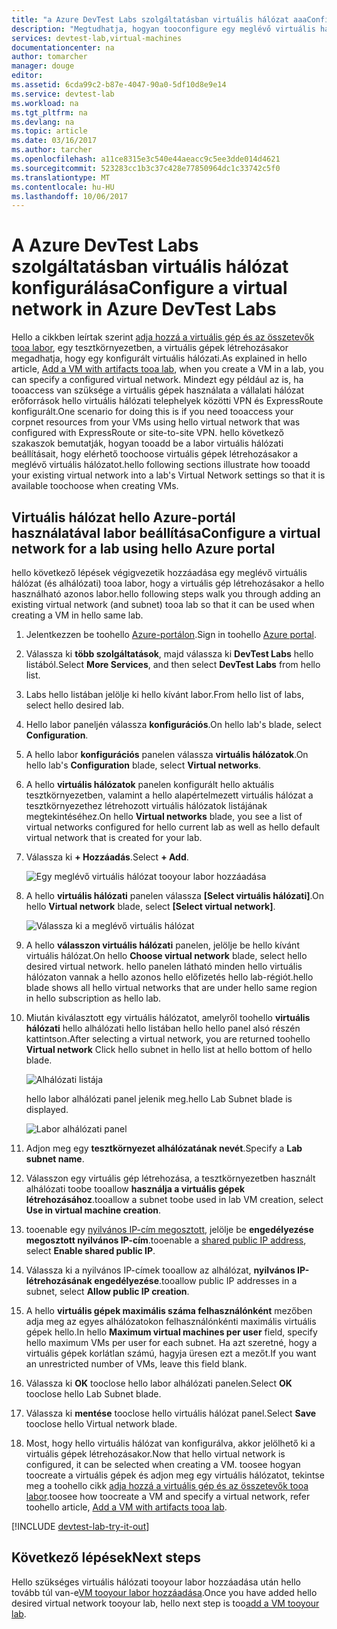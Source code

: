 ```yaml
---
title: "a Azure DevTest Labs szolgáltatásban virtuális hálózat aaaConfigure |} Microsoft Docs"
description: "Megtudhatja, hogyan tooconfigure egy meglévő virtuális hálózat és az alhálózatot, és felhasználja az Azure DevTest Labs szolgáltatásban virtuális gépen"
services: devtest-lab,virtual-machines
documentationcenter: na
author: tomarcher
manager: douge
editor: 
ms.assetid: 6cda99c2-b87e-4047-90a0-5df10d8e9e14
ms.service: devtest-lab
ms.workload: na
ms.tgt_pltfrm: na
ms.devlang: na
ms.topic: article
ms.date: 03/16/2017
ms.author: tarcher
ms.openlocfilehash: a11ce8315e3c540e44aeacc9c5ee3dde014d4621
ms.sourcegitcommit: 523283cc1b3c37c428e77850964dc1c33742c5f0
ms.translationtype: MT
ms.contentlocale: hu-HU
ms.lasthandoff: 10/06/2017
---
```

# <a name="configure-a-virtual-network-in-azure-devtest-labs"></a><span data-ttu-id="43f50-103">A Azure DevTest Labs szolgáltatásban virtuális hálózat konfigurálása</span><span class="sxs-lookup"><span data-stu-id="43f50-103">Configure a virtual network in Azure DevTest Labs</span></span>
<span data-ttu-id="43f50-104">Hello a cikkben leírtak szerint [adja hozzá a virtuális gép és az összetevők tooa labor](devtest-lab-add-vm-with-artifacts.md), egy tesztkörnyezetben, a virtuális gépek létrehozásakor megadhatja, hogy egy konfigurált virtuális hálózati.</span><span class="sxs-lookup"><span data-stu-id="43f50-104">As explained in hello article, [Add a VM with artifacts tooa lab](devtest-lab-add-vm-with-artifacts.md), when you create a VM in a lab, you can specify a configured virtual network.</span></span> <span data-ttu-id="43f50-105">Mindezt egy például az is, ha tooaccess van szüksége a virtuális gépek használata a vállalati hálózat erőforrások hello virtuális hálózati telephelyek közötti VPN és ExpressRoute konfigurált.</span><span class="sxs-lookup"><span data-stu-id="43f50-105">One scenario for doing this is if you need tooaccess your corpnet resources from your VMs using hello virtual network that was configured with ExpressRoute or site-to-site VPN.</span></span> <span data-ttu-id="43f50-106">hello következő szakaszok bemutatják, hogyan tooadd be a labor virtuális hálózati beállításait, hogy elérhető toochoose virtuális gépek létrehozásakor a meglévő virtuális hálózatot.</span><span class="sxs-lookup"><span data-stu-id="43f50-106">hello following sections illustrate how tooadd your existing virtual network into a lab's Virtual Network settings so that it is available toochoose when creating VMs.</span></span>

## <a name="configure-a-virtual-network-for-a-lab-using-hello-azure-portal"></a><span data-ttu-id="43f50-107">Virtuális hálózat hello Azure-portál használatával labor beállítása</span><span class="sxs-lookup"><span data-stu-id="43f50-107">Configure a virtual network for a lab using hello Azure portal</span></span>
<span data-ttu-id="43f50-108">hello következő lépések végigvezetik hozzáadása egy meglévő virtuális hálózat (és alhálózati) tooa labor, hogy a virtuális gép létrehozásakor a hello használható azonos labor.</span><span class="sxs-lookup"><span data-stu-id="43f50-108">hello following steps walk you through adding an existing virtual network (and subnet) tooa lab so that it can be used when creating a VM in hello same lab.</span></span> 

1. <span data-ttu-id="43f50-109">Jelentkezzen be toohello [Azure-portálon](http://go.microsoft.com/fwlink/p/?LinkID=525040).</span><span class="sxs-lookup"><span data-stu-id="43f50-109">Sign in toohello [Azure portal](http://go.microsoft.com/fwlink/p/?LinkID=525040).</span></span>
2. <span data-ttu-id="43f50-110">Válassza ki **több szolgáltatások**, majd válassza ki **DevTest Labs** hello listából.</span><span class="sxs-lookup"><span data-stu-id="43f50-110">Select **More Services**, and then select **DevTest Labs** from hello list.</span></span>
3. <span data-ttu-id="43f50-111">Labs hello listában jelölje ki hello kívánt labor.</span><span class="sxs-lookup"><span data-stu-id="43f50-111">From hello list of labs, select hello desired lab.</span></span> 
4. <span data-ttu-id="43f50-112">Hello labor paneljén válassza **konfigurációs**.</span><span class="sxs-lookup"><span data-stu-id="43f50-112">On hello lab's blade, select **Configuration**.</span></span>
5. <span data-ttu-id="43f50-113">A hello labor **konfigurációs** panelen válassza **virtuális hálózatok**.</span><span class="sxs-lookup"><span data-stu-id="43f50-113">On hello lab's **Configuration** blade, select **Virtual networks**.</span></span>
6. <span data-ttu-id="43f50-114">A hello **virtuális hálózatok** panelen konfigurált hello aktuális tesztkörnyezetben, valamint a hello alapértelmezett virtuális hálózat a tesztkörnyezethez létrehozott virtuális hálózatok listájának megtekintéséhez.</span><span class="sxs-lookup"><span data-stu-id="43f50-114">On hello **Virtual networks** blade, you see a list of virtual networks configured for hello current lab as well as hello default virtual network that is created for your lab.</span></span> 
7. <span data-ttu-id="43f50-115">Válassza ki **+ Hozzáadás**.</span><span class="sxs-lookup"><span data-stu-id="43f50-115">Select **+ Add**.</span></span>
   
    ![Egy meglévő virtuális hálózat tooyour labor hozzáadása](./media/devtest-lab-configure-vnet/lab-settings-vnet-add.png)
8. <span data-ttu-id="43f50-117">A hello **virtuális hálózati** panelen válassza **[Select virtuális hálózati]**.</span><span class="sxs-lookup"><span data-stu-id="43f50-117">On hello **Virtual network** blade, select **[Select virtual network]**.</span></span>
   
    ![Válassza ki a meglévő virtuális hálózat](./media/devtest-lab-configure-vnet/lab-settings-vnets-vnet1.png)
9. <span data-ttu-id="43f50-119">A hello **válasszon virtuális hálózati** panelen, jelölje be hello kívánt virtuális hálózat.</span><span class="sxs-lookup"><span data-stu-id="43f50-119">On hello **Choose virtual network** blade, select hello desired virtual network.</span></span> <span data-ttu-id="43f50-120">hello panelen látható minden hello virtuális hálózaton vannak a hello azonos hello előfizetés hello lab-régiót.</span><span class="sxs-lookup"><span data-stu-id="43f50-120">hello blade shows all hello virtual networks that are under hello same region in hello subscription as hello lab.</span></span>  
10. <span data-ttu-id="43f50-121">Miután kiválasztott egy virtuális hálózatot, amelyről toohello **virtuális hálózati** hello alhálózati hello listában hello hello panel alsó részén kattintson.</span><span class="sxs-lookup"><span data-stu-id="43f50-121">After selecting a virtual network, you are returned toohello **Virtual network** Click hello subnet in hello list at hello bottom of hello blade.</span></span>

    ![Alhálózati listája](./media/devtest-lab-configure-vnet/lab-settings-vnets-vnet2.png)
    
    <span data-ttu-id="43f50-123">hello labor alhálózati panel jelenik meg.</span><span class="sxs-lookup"><span data-stu-id="43f50-123">hello Lab Subnet blade is displayed.</span></span>

    ![Labor alhálózati panel](./media/devtest-lab-configure-vnet/lab-subnet.png)

11. <span data-ttu-id="43f50-125">Adjon meg egy **tesztkörnyezet alhálózatának nevét**.</span><span class="sxs-lookup"><span data-stu-id="43f50-125">Specify a **Lab subnet name**.</span></span>
12. <span data-ttu-id="43f50-126">Válasszon egy virtuális gép létrehozása, a tesztkörnyezetben használt alhálózati toobe tooallow **használja a virtuális gépek létrehozásához**.</span><span class="sxs-lookup"><span data-stu-id="43f50-126">tooallow a subnet toobe used in lab VM creation, select **Use in virtual machine creation**.</span></span>
13. <span data-ttu-id="43f50-127">tooenable egy [nyilvános IP-cím megosztott](devtest-lab-shared-ip.md), jelölje be **engedélyezése megosztott nyilvános IP-cím**.</span><span class="sxs-lookup"><span data-stu-id="43f50-127">tooenable a [shared public IP address](devtest-lab-shared-ip.md), select **Enable shared public IP**.</span></span>
14. <span data-ttu-id="43f50-128">Válassza ki a nyilvános IP-címek tooallow az alhálózat, **nyilvános IP-létrehozásának engedélyezése**.</span><span class="sxs-lookup"><span data-stu-id="43f50-128">tooallow public IP addresses in a subnet, select **Allow public IP creation**.</span></span>
15. <span data-ttu-id="43f50-129">A hello **virtuális gépek maximális száma felhasználónként** mezőben adja meg az egyes alhálózatokon felhasználónkénti maximális virtuális gépek hello.</span><span class="sxs-lookup"><span data-stu-id="43f50-129">In hello **Maximum virtual machines per user** field, specify hello maximum VMs per user for each subnet.</span></span> <span data-ttu-id="43f50-130">Ha azt szeretné, hogy a virtuális gépek korlátlan számú, hagyja üresen ezt a mezőt.</span><span class="sxs-lookup"><span data-stu-id="43f50-130">If you want an unrestricted number of VMs, leave this field blank.</span></span>
16. <span data-ttu-id="43f50-131">Válassza ki **OK** tooclose hello labor alhálózati panelen.</span><span class="sxs-lookup"><span data-stu-id="43f50-131">Select **OK** tooclose hello Lab Subnet blade.</span></span>
17. <span data-ttu-id="43f50-132">Válassza ki **mentése** tooclose hello virtuális hálózat panel.</span><span class="sxs-lookup"><span data-stu-id="43f50-132">Select **Save** tooclose hello Virtual network blade.</span></span>
18. <span data-ttu-id="43f50-133">Most, hogy hello virtuális hálózat van konfigurálva, akkor jelölhető ki a virtuális gépek létrehozásakor.</span><span class="sxs-lookup"><span data-stu-id="43f50-133">Now that hello virtual network is configured, it can be selected when creating a VM.</span></span> 
    <span data-ttu-id="43f50-134">toosee hogyan toocreate a virtuális gépek és adjon meg egy virtuális hálózatot, tekintse meg a toohello cikk [adja hozzá a virtuális gép és az összetevők tooa labor](devtest-lab-add-vm-with-artifacts.md).</span><span class="sxs-lookup"><span data-stu-id="43f50-134">toosee how toocreate a VM and specify a virtual network, refer toohello article, [Add a VM with artifacts tooa lab](devtest-lab-add-vm-with-artifacts.md).</span></span> 

[!INCLUDE [devtest-lab-try-it-out](../../includes/devtest-lab-try-it-out.md)]

## <a name="next-steps"></a><span data-ttu-id="43f50-135">Következő lépések</span><span class="sxs-lookup"><span data-stu-id="43f50-135">Next steps</span></span>
<span data-ttu-id="43f50-136">Hello szükséges virtuális hálózati tooyour labor hozzáadása után hello tovább túl van-e[VM tooyour labor hozzáadása](devtest-lab-add-vm-with-artifacts.md).</span><span class="sxs-lookup"><span data-stu-id="43f50-136">Once you have added hello desired virtual network tooyour lab, hello next step is too[add a VM tooyour lab](devtest-lab-add-vm-with-artifacts.md).</span></span>

